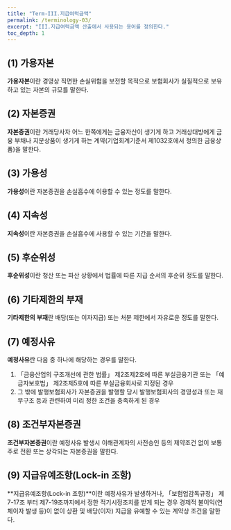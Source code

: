 ```yaml
---
title: "Term-III.지급여력금액"
permalink: /terminology-03/
excerpt: "III.지급여력금액 산출에서 사용되는 용어를 정의한다."
toc_depth: 1
---
```


## (1) 가용자본
**가용자본**이란 경영상 직면한 손실위험을 보전할 목적으로 보험회사가 실질적으로 보유하고 있는 자본의 규모를 말한다.
## (2) 자본증권
**자본증권**이란 거래당사자 어느 한쪽에게는 금융자산이 생기게 하고 거래상대방에게 금융 부채나 지분상품이 생기게 하는 계약(기업회계기준서 제1032호에서 정의한 금융상품)을 말한다.
## (3) 가용성
**가용성**이란 자본증권을 손실흡수에 이용할 수 있는 정도를 말한다.
## (4) 지속성
**지속성**이란 자본증권을 손실흡수에 사용할 수 있는 기간을 말한다.
## (5) 후순위성
**후순위성**이란 청산 또는 파산 상황에서 법률에 따른 지급 순서의 후순위 정도를 말한다.
## (6) 기타제한의 부재
**기타제한의 부재**란 배당(또는 이자지급) 또는 처분 제한에서 자유로운 정도를 말한다.
## (7) 예정사유
**예정사유**란 다음 중 하나에 해당하는 경우를 말한다.
  1. 「금융산업의 구조개선에 관한 법률」 제2조제2호에 따른 부실금융기관 또는 「예금자보호법」 제2조제5호에 따른 부실금융회사로 지정된 경우
  2. 그 밖에 발행보험회사가 자본증권을 발행할 당시 발행보험회사의 경영성과 또는 재무구조 등과 관련하여 미리 정한 조건을 충족하게 된 경우

## (8) 조건부자본증권
**조건부자본증권**이란 예정사유 발생시 이해관계자의 사전승인 등의 제약조건 없이 보통주로 전환 또는 상각되는 자본증권을 말한다.


## (9) 지급유예조항(Lock-in 조항)
**지급유예조항(Lock-in 조항)**이란 예정사유가 발생하거나, 「보험업감독규정」 제7-17조 부터 제7-19조까지에서 정한 적기시정조치를 받게 되는 경우 경제적 불이익(연체이자 발생 등)이 없이 상환 및 배당(이자) 지급을 유예할 수 있는 계약상 조건을 말한다.
